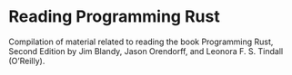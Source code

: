 # Reading Programming Rust

Compilation of material related to reading the book Programming Rust, Second Edition by
Jim Blandy, Jason Orendorff, and Leonora F. S. Tindall (O’Reilly).
